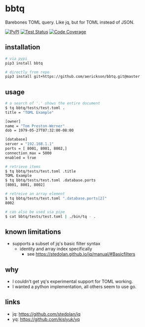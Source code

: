 # bbtq

Barebones TOML query. Like jq, but for TOML instead of JSON.

<a href="https://pypi.org/project/bbtq/"><img alt="PyPI" src="https://img.shields.io/pypi/v/bbtq"></a>
[![Test Status](https://github.com/aerickson/bbtq/actions/workflows/test.yml/badge.svg)](https://github.com/aerickson/bbtq/actions/workflows/test.yml)
[![Code Coverage](https://codecov.io/gh/aerickson/bbtq/branch/master/graph/badge.svg?token=y0FQaJuAJu)](https://codecov.io/gh/aerickson/bbtq)

## installation

```bash
# via pypi
pip3 install bbtq

# directly from repo
pip3 install git+https://github.com/aerickson/bbtq.git@master
```

## usage

```bash
# a search of '.' shows the entire document
$ tq bbtq/tests/test.toml .
title = "TOML Example"

[owner]
name = "Tom Preston-Werner"
dob = 1979-05-27T07:32:00-08:00

[database]
server = "192.168.1.1"
ports = [ 8001, 8001, 8002,]
connection_max = 5000
enabled = true

# retrieve items
$ tq bbtq/tests/test.toml .title
TOML Example
$ tq bbtq/tests/test.toml .database.ports
[8001, 8001, 8002]

# retreive an array element
$ tq bbtq/tests/test.toml ".database.ports[2]"
8002

# can also be used via pipe
$ cat bbtq/tests/test.toml | ./bin/tq - .
```

## known limitations

- supports a subset of jq's basic filter syntax
  - identity and array index specifically
    - see https://stedolan.github.io/jq/manual/#Basicfilters

## why

- I couldn't get yq's experimental support for TOML working.
- I wanted a python implementation, all others seem to use go.

## links

- jq: https://github.com/stedolan/jq
- yq: https://github.com/kislyuk/yq
